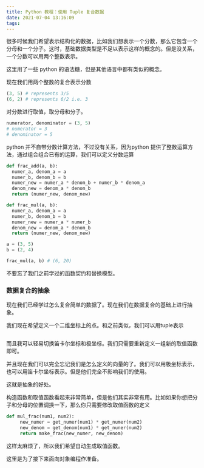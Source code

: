 ```yaml
---
title: Python 教程：使用 Tuple 复合数据
date: 2021-07-04 13:16:09
tags:
---
```


很多时候我们希望表示结构化的数据，比如我们想表示一个分数，那么它包含一个分母和一个分子。这时，基础数据类型是不足以表示这样的概念的。但是没关系，一个分数可以用两个整数表示。



这里用了一些 python 的语法糖，但是其他语言中都有类似的概念。



现在我们用两个整数的复合表示分数


```python
(3, 5) # represents 3/5
(6, 2) # represents 6/2 i.e. 3
```



对分数进行取值，取分母和分子。

```python
numerator, denominator = (3, 5)
# numerator = 3
# denominator = 5
```



python 并不自带分数计算方法，不过没有关系，因为python 提供了整数运算方法，通过组合组合已有的运算，我们可以定义分数运算

```python
def frac_add(a, b):
  numer_a, denom_a = a
  numer_b, denom_b = b
  numer_new = numer_a * denom_b + numer_b * denom_a
  denom_new = denom_a * denom_b
  return (numer_new, denom_new)
```



```python
def frac_mul(a, b):
  numer_a, denom_a = a
  numer_b, denom_b = b
  numer_new = numer_a * numer_b
  denom_new = denom_a * denom_b
  return (numer_new, denom_new)
```



```python
a = (3, 5)
b = (2, 4)

frac_mul(a, b) # (6, 20)
```

不要忘了我们之前学过的函数契约和替换模型。



### 数据复合的抽象

现在我们已经学过怎么复合简单的数据了。现在我们在数据复合的基础上进行抽象。

我们现在希望定义一个二维坐标上的点。和之前类似，我们可以用tuple表示

```python

```





而且我可以轻易切换笛卡尔坐标和极坐标。我们只需要重新定义一组新的取值函数即可。

并且现在我们可以完全忘记我们是怎么定义的向量的了。我们可以用极坐标表示，也可以用笛卡尔坐标表示。但是他们完全不影响我们的使用。

这就是抽象的好处。

构造函数和取值函数看起来非常简单，但是他们其实非常有用。比如如果你想把分子和分母的位置调换一下，那么你只需要修改取值函数的定义

```python
def mul_frac(num1, num2):
     new_numer = get_numer(num1) * get_numer(num2)
     new_denom = get_denom(num1) * get_nuner(num2)
     return make_frac(new_numer, new_denom)
```

这样太麻烦了，所以我们希望自动生成取值函数。



这里是为了接下来面向对象编程作准备。